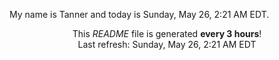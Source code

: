 My name is Tanner and today is Sunday, May 26, 2:21 AM EDT.

<p align="center">This <i>README</i> file is generated <b>every 3 hours</b>!</br>Last refresh: Sunday, May 26, 2:21 AM EDT<br /></p>
